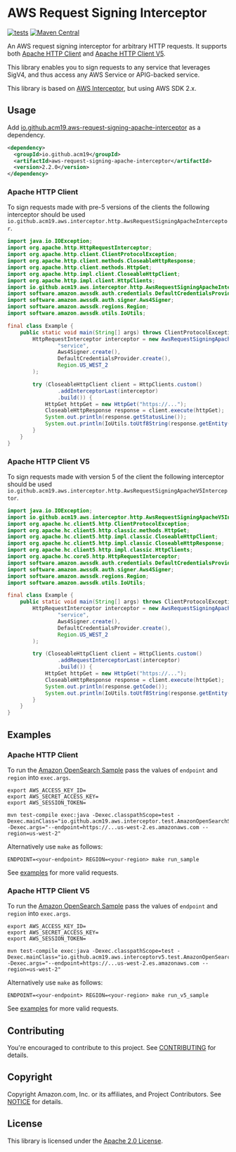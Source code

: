 # AWS Request Signing Interceptor

[![tests](https://github.com/acm19/aws-request-signing-apache-interceptor/actions/workflows/test.yml/badge.svg)](https://github.com/acm19/aws-request-signing-apache-interceptor/actions/workflows/test.yml)
[![Maven Central](https://img.shields.io/maven-central/v/io.github.acm19/aws-request-signing-apache-interceptor)](https://search.maven.org/artifact/io.github.acm19/aws-request-signing-apache-interceptor)

An AWS request signing interceptor for arbitrary HTTP requests. It supports both [Apache HTTP Client](https://search.maven.org/artifact/org.apache.httpcomponents/httpclient) and [Apache HTTP Client V5](https://search.maven.org/artifact/org.apache.httpcomponents.client5/httpclient5).

This library enables you to sign requests to any service that leverages SigV4, and thus access any AWS Service or APIG-backed service.

This library is based on [AWS Interceptor](https://github.com/awslabs/aws-request-signing-apache-interceptor), but using AWS SDK 2.x.

## Usage

Add [io.github.acm19.aws-request-signing-apache-interceptor](https://repo1.maven.org/maven2/io/github/acm19/aws-request-signing-apache-interceptor/) as a dependency.

```xml
<dependency>
  <groupId>io.github.acm19</groupId>
  <artifactId>aws-request-signing-apache-interceptor</artifactId>
  <version>2.2.0</version>
</dependency>
```

### Apache HTTP Client

To sign requests made with pre-5 versions of the clients the following interceptor should be used `io.github.acm19.aws.interceptor.http.AwsRequestSigningApacheInterceptor`.

```java
import java.io.IOException;
import org.apache.http.HttpRequestInterceptor;
import org.apache.http.client.ClientProtocolException;
import org.apache.http.client.methods.CloseableHttpResponse;
import org.apache.http.client.methods.HttpGet;
import org.apache.http.impl.client.CloseableHttpClient;
import org.apache.http.impl.client.HttpClients;
import io.github.acm19.aws.interceptor.http.AwsRequestSigningApacheInterceptor;
import software.amazon.awssdk.auth.credentials.DefaultCredentialsProvider;
import software.amazon.awssdk.auth.signer.Aws4Signer;
import software.amazon.awssdk.regions.Region;
import software.amazon.awssdk.utils.IoUtils;

final class Example {
    public static void main(String[] args) throws ClientProtocolException, IOException {
        HttpRequestInterceptor interceptor = new AwsRequestSigningApacheInterceptor(
                "service",
                Aws4Signer.create(),
                DefaultCredentialsProvider.create(),
                Region.US_WEST_2
        );

        try (CloseableHttpClient client = HttpClients.custom()
                .addInterceptorLast(interceptor)
                .build()) {
            HttpGet httpGet = new HttpGet("https://...");
            CloseableHttpResponse response = client.execute(httpGet);
            System.out.println(response.getStatusLine());
            System.out.println(IoUtils.toUtf8String(response.getEntity().getContent()));
        }
    }
}
```

### Apache HTTP Client V5

To sign requests made with version 5 of the client the following interceptor should be used `io.github.acm19.aws.interceptor.http.AwsRequestSigningApacheV5Interceptor`.

```java
import java.io.IOException;
import io.github.acm19.aws.interceptor.http.AwsRequestSigningApacheV5Interceptor;
import org.apache.hc.client5.http.ClientProtocolException;
import org.apache.hc.client5.http.classic.methods.HttpGet;
import org.apache.hc.client5.http.impl.classic.CloseableHttpClient;
import org.apache.hc.client5.http.impl.classic.CloseableHttpResponse;
import org.apache.hc.client5.http.impl.classic.HttpClients;
import org.apache.hc.core5.http.HttpRequestInterceptor;
import software.amazon.awssdk.auth.credentials.DefaultCredentialsProvider;
import software.amazon.awssdk.auth.signer.Aws4Signer;
import software.amazon.awssdk.regions.Region;
import software.amazon.awssdk.utils.IoUtils;

final class Example {
    public static void main(String[] args) throws ClientProtocolException, IOException {
        HttpRequestInterceptor interceptor = new AwsRequestSigningApacheV5Interceptor(
                "service",
                Aws4Signer.create(),
                DefaultCredentialsProvider.create(),
                Region.US_WEST_2
        );

        try (CloseableHttpClient client = HttpClients.custom()
                .addRequestInterceptorLast(interceptor)
                .build()) {
            HttpGet httpGet = new HttpGet("https://...");
            CloseableHttpResponse response = client.execute(httpGet);
            System.out.println(response.getCode());
            System.out.println(IoUtils.toUtf8String(response.getEntity().getContent()));
        }
    }
}
```

## Examples

### Apache HTTP Client

To run the [Amazon OpenSearch Sample](src/test/java/io/github/acm19/aws/interceptor/test/AmazonOpenSearchServiceSample.java) pass the values of `endpoint` and `region` into `exec.args`.

```
export AWS_ACCESS_KEY_ID=
export AWS_SECRET_ACCESS_KEY=
export AWS_SESSION_TOKEN=

mvn test-compile exec:java -Dexec.classpathScope=test -Dexec.mainClass="io.github.acm19.aws.interceptor.test.AmazonOpenSearchServiceSample" -Dexec.args="--endpoint=https://...us-west-2.es.amazonaws.com --region=us-west-2"
```

Alternatively use `make` as follows:

```
ENDPOINT=<your-endpoint> REGION=<your-region> make run_sample
```

See [examples](src/test/java/io/github/acm19/aws/interceptor/test) for more valid requests.

### Apache HTTP Client V5

To run the [Amazon OpenSearch Sample](src/test/java/io/github/acm19/aws/interceptorv5/test/AmazonOpenSearchServiceSample.java) pass the values of `endpoint` and `region` into `exec.args`.

```
export AWS_ACCESS_KEY_ID=
export AWS_SECRET_ACCESS_KEY=
export AWS_SESSION_TOKEN=

mvn test-compile exec:java -Dexec.classpathScope=test -Dexec.mainClass="io.github.acm19.aws.interceptorv5.test.AmazonOpenSearchServiceSample" -Dexec.args="--endpoint=https://...us-west-2.es.amazonaws.com --region=us-west-2"
```

Alternatively use `make` as follows:

```
ENDPOINT=<your-endpoint> REGION=<your-region> make run_v5_sample
```

See [examples](src/test/java/io/github/acm19/aws/interceptorv5/test) for more valid requests.

## Contributing

You're encouraged to contribute to this project. See [CONTRIBUTING](CONTRIBUTING.md) for details.

## Copyright

Copyright Amazon.com, Inc. or its affiliates, and Project Contributors.
See [NOTICE](NOTICE) for details.

## License

This library is licensed under the [Apache 2.0 License](LICENSE).
